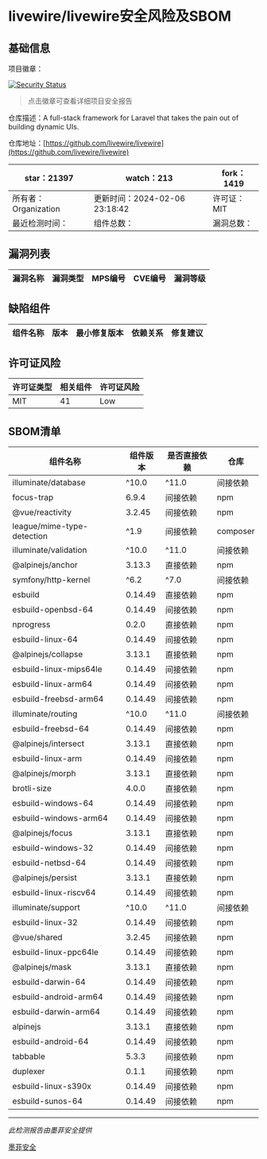 # livewire/livewire安全风险及SBOM

## 基础信息

项目徽章：

[![Security Status](https://www.murphysec.com/platform3/v31/badge/1754940540625358848.svg)](https://www.murphysec.com/console/report/1692967165772980224/1754940540625358848)

> 点击徽章可查看详细项目安全报告

仓库描述：A full-stack framework for Laravel that takes the pain out of building dynamic UIs.

仓库地址：[https://github.com/livewire/livewire](https://github.com/livewire/livewire)

| star：21397 | watch：213 | fork：1419 |
| ----------- | -------------- | ------------ |
| 所有者：Organization | 更新时间：2024-02-06 23:18:42 | 许可证：MIT |
| 最近检测时间： | 组件总数： | 漏洞总数： |




## 漏洞列表

| 漏洞名称 | 漏洞类型 | MPS编号 | CVE编号 | 漏洞等级 |
| ------- | ------ | ------- | ------ | ----- |





## 缺陷组件

| 组件名称 | 版本 | 最小修复版本 | 依赖关系 | 修复建议 |
| -------- | ---- | ------------ | -------- | -------- |





## 许可证风险

| 许可证类型 | 相关组件 | 许可证风险 |
| ---------- | -------- | ---------- |
|MIT|41|Low|




## SBOM清单

| 组件名称 | 组件版本 | 是否直接依赖 | 仓库 |
| -------- | -------- | ------------ | ---- |
|illuminate/database|^10.0|^11.0|间接依赖|composer|
|focus-trap|6.9.4|间接依赖|npm|
|@vue/reactivity|3.2.45|间接依赖|npm|
|league/mime-type-detection|^1.9|间接依赖|composer|
|illuminate/validation|^10.0|^11.0|间接依赖|composer|
|@alpinejs/anchor|3.13.3|直接依赖|npm|
|symfony/http-kernel|^6.2|^7.0|间接依赖|composer|
|esbuild|0.14.49|直接依赖|npm|
|esbuild-openbsd-64|0.14.49|间接依赖|npm|
|nprogress|0.2.0|直接依赖|npm|
|esbuild-linux-64|0.14.49|间接依赖|npm|
|@alpinejs/collapse|3.13.1|直接依赖|npm|
|esbuild-linux-mips64le|0.14.49|间接依赖|npm|
|esbuild-linux-arm64|0.14.49|间接依赖|npm|
|esbuild-freebsd-arm64|0.14.49|间接依赖|npm|
|illuminate/routing|^10.0|^11.0|间接依赖|composer|
|esbuild-freebsd-64|0.14.49|间接依赖|npm|
|@alpinejs/intersect|3.13.1|直接依赖|npm|
|esbuild-linux-arm|0.14.49|间接依赖|npm|
|@alpinejs/morph|3.13.1|直接依赖|npm|
|brotli-size|4.0.0|直接依赖|npm|
|esbuild-windows-64|0.14.49|间接依赖|npm|
|esbuild-windows-arm64|0.14.49|间接依赖|npm|
|@alpinejs/focus|3.13.1|直接依赖|npm|
|esbuild-windows-32|0.14.49|间接依赖|npm|
|esbuild-netbsd-64|0.14.49|间接依赖|npm|
|@alpinejs/persist|3.13.1|直接依赖|npm|
|esbuild-linux-riscv64|0.14.49|间接依赖|npm|
|illuminate/support|^10.0|^11.0|间接依赖|composer|
|esbuild-linux-32|0.14.49|间接依赖|npm|
|@vue/shared|3.2.45|间接依赖|npm|
|esbuild-linux-ppc64le|0.14.49|间接依赖|npm|
|@alpinejs/mask|3.13.1|直接依赖|npm|
|esbuild-darwin-64|0.14.49|间接依赖|npm|
|esbuild-android-arm64|0.14.49|间接依赖|npm|
|esbuild-darwin-arm64|0.14.49|间接依赖|npm|
|alpinejs|3.13.1|直接依赖|npm|
|esbuild-android-64|0.14.49|间接依赖|npm|
|tabbable|5.3.3|间接依赖|npm|
|duplexer|0.1.1|间接依赖|npm|
|esbuild-linux-s390x|0.14.49|间接依赖|npm|
|esbuild-sunos-64|0.14.49|间接依赖|npm|


------

*此检测报告由墨菲安全提供*

[墨菲安全](www.murphysec.com)